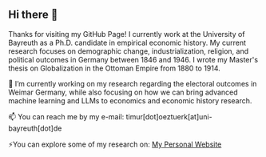 ## Hi there 👋

Thanks for visiting my GitHub Page! I currently work at the University of Bayreuth as a Ph.D. candidate in empirical economic history. My current research focuses on demographic change, industrialization, religion, and political outcomes in Germany between 1846 and 1946. I wrote my Master's thesis on Globalization in the Ottoman Empire from 1880 to 1914.

🔭 I’m currently working on my research regarding the electoral outcomes in Weimar Germany, while also focusing on how we can bring advanced machine learning and LLMs to economics and economic history research.

📫 You can reach me by my e-mail: timur[dot]oeztuerk[at]uni-bayreuth[dot]de

⚡You can explore some of my research on: [My Personal Website](timurozturk.de)


<!--
**timuroeztuerk/timuroeztuerk** is a ✨ _special_ ✨ repository because its `README.md` (this file) appears on your GitHub profile.

Here are some ideas to get you started:

- 🔭 I’m currently working on ...
- 🌱 I’m currently learning ...
- 👯 I’m looking to collaborate on ...
- 🤔 I’m looking for help with ...
- 💬 Ask me about ...
- 📫 How to reach me: ...
- 😄 Pronouns: ...
- ⚡ Fun fact: ...
-->
